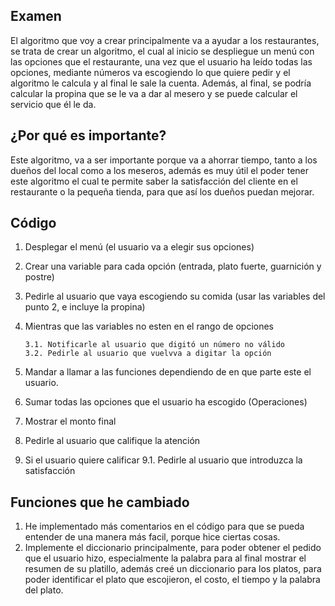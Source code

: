## Examen
El algoritmo que voy a crear principalmente va a ayudar a los restaurantes, se trata de crear un algoritmo, el cual al inicio se despliegue un menú con las opciones que el restaurante, una vez que el usuario ha leído todas las opciones, mediante números va escogiendo lo que quiere pedir y el algoritmo le calcula y al final le sale la cuenta. Además, al final, se podría calcular la propina que se le va a dar al mesero y se puede calcular el servicio que él le da.  

## ¿Por qué es importante?

Este algoritmo, va a ser importante porque va a ahorrar tiempo, tanto a los dueños del local como a los meseros, además es muy útil el poder tener este algoritmo el cual te permite saber la satisfacción del cliente en el restaurante o la pequeña tienda, para que así los dueños puedan mejorar.

## Código 


1. Desplegar el menú (el usuario va a elegir sus opciones) 
2. Crear una variable para cada opción (entrada, plato fuerte, guarnición y postre)
3. Pedirle al usuario que vaya escogiendo su comida (usar las variables del punto 2, e incluye la propina)
4. Mientras que las variables no esten en el rango de opciones

       3.1. Notificarle al usuario que digitó un número no válido
       3.2. Pedirle al usuario que vuelvva a digitar la opción 

5. Mandar a llamar a las funciones dependiendo de en que parte este el usuario. 
6. Sumar todas las opciones que el usuario ha escogido (Operaciones) 
7. Mostrar el monto final  
8. Pedirle al usuario que califique la atención 
9. Si el usuario quiere calificar 
       9.1. Pedirle al usuario que introduzca la satisfacción 
       
## Funciones que he cambiado
1. He implementado más comentarios en el código para que se pueda entender de una manera más facil, porque hice ciertas cosas.
2. Implemente el diccionario principalmente, para poder obtener el pedido que el usuario hizo, especialmente la palabra para al final mostrar el resumen de su platillo, además creé un diccionario para los platos, para poder identificar el plato que escojieron, el costo, el tiempo y la palabra del plato.
